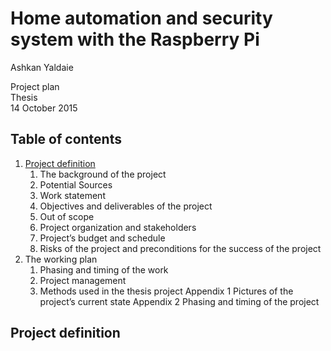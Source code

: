 # Home automation and security system with the Raspberry Pi

Ashkan Yaldaie

Project plan  
Thesis  
14 October 2015

## Table of contents
1.  [Project definition](#project-definition)
    1. The background of the project
    2.	Potential Sources
    3.	Work statement
    4.	Objectives and deliverables of the project
    5.	Out of scope
    6.	Project organization and stakeholders
    7.	Project’s budget and schedule
    8.	Risks of the project and preconditions for the success of the project
2. The working plan
    1.	Phasing and timing of the work
    2.	Project management
    3.	Methods used in the thesis project
Appendix 1	Pictures of the project’s current state
Appendix 2	Phasing and timing of the project
    
## Project definition
